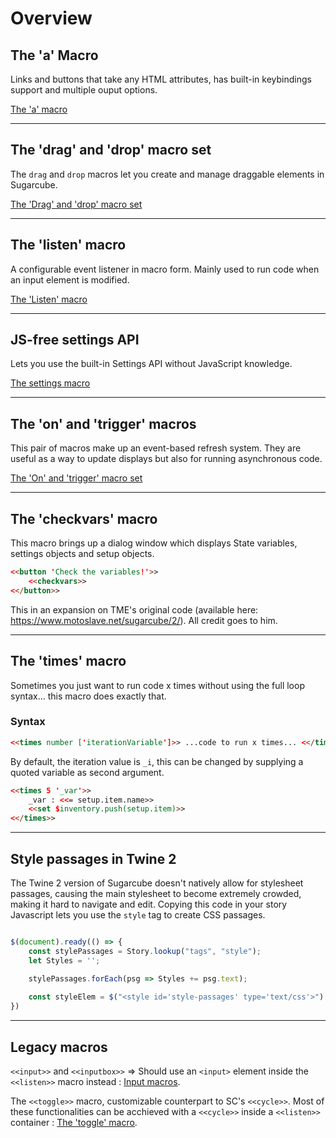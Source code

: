 # Overview #

## The 'a' Macro ##

Links and buttons that take any HTML attributes, has built-in keybindings support and multiple ouput options.

[The 'a' macro](a-macro)

***

## The 'drag' and 'drop' macro set ##

The `drag` and `drop` macros let you create and manage draggable elements in Sugarcube.

[The 'Drag' and 'drop' macro set](drag-drop-macro)

***

## The 'listen' macro ##

A configurable event listener in macro form. Mainly used to run code when an input element is modified.

[The 'Listen' macro](listen-macro)

***

## JS-free settings API ##

Lets you use the built-in Settings API without JavaScript knowledge.

[The settings macro](sc-settings)

***

## The 'on' and 'trigger' macros ##

This pair of macros make up an event-based refresh system. They are useful as a way to update displays but also for running asynchronous code.

[The 'On' and 'trigger' macro set](on-macro)

***

## The 'checkvars' macro ##

This macro brings up a dialog window which displays State variables, settings objects and setup objects.

```html
<<button 'Check the variables!'>>
	<<checkvars>>
<</button>>
```

This in an expansion on TME's original code (available here: https://www.motoslave.net/sugarcube/2/). All credit goes to him.

***

## The 'times' macro ##

Sometimes you just want to run code x times without using the full loop syntax... this macro does exactly that.

### Syntax ###

```html
<<times number ['iterationVariable']>> ...code to run x times... <</times>>
```

By default, the iteration value is `_i`, this can be changed by supplying a quoted variable as second argument.

```html
<<times 5 '_var'>>
	_var : <<= setup.item.name>>
	<<set $inventory.push(setup.item)>>
<</times>>
```

***

## Style passages in Twine 2 ##

The Twine 2 version of Sugarcube doesn't natively allow for stylesheet passages, causing the main stylesheet to become extremely crowded, making it hard to navigate and edit.
Copying this code in your story Javascript lets you use the `style` tag to create CSS passages.
```js

$(document).ready(() => {
    const stylePassages = Story.lookup("tags", "style");
    let Styles = '';
    
    stylePassages.forEach(psg => Styles += psg.text);

    const styleElem = $("<style id='style-passages' type='text/css'>").text(Styles).appendTo('head');
})
```

***

## Legacy macros ##

`<<input>>` and `<<inputbox>>` => Should use an `<input>` element inside the `<<listen>>` macro instead : [Input macros](input-macros).

The `<<toggle>>` macro, customizable counterpart to SC's `<<cycle>>`. Most of these functionalities can be acchieved with a `<<cycle>>` inside a `<<listen>>` container : [The 'toggle' macro](toggle-macro).
